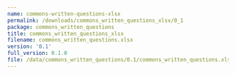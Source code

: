 ```yaml
---
name: commons-written-questions-xlsx
permalink: /downloads/commons_written_questions_xlsx/0_1
package: commons_written_questions
title: commons_written_questions_xlsx
filename: commons_written_questions.xlsx
version: '0.1'
full_version: 0.1.0
file: /data/commons_written_questions/0.1/commons_written_questions.xlsx
---
```

